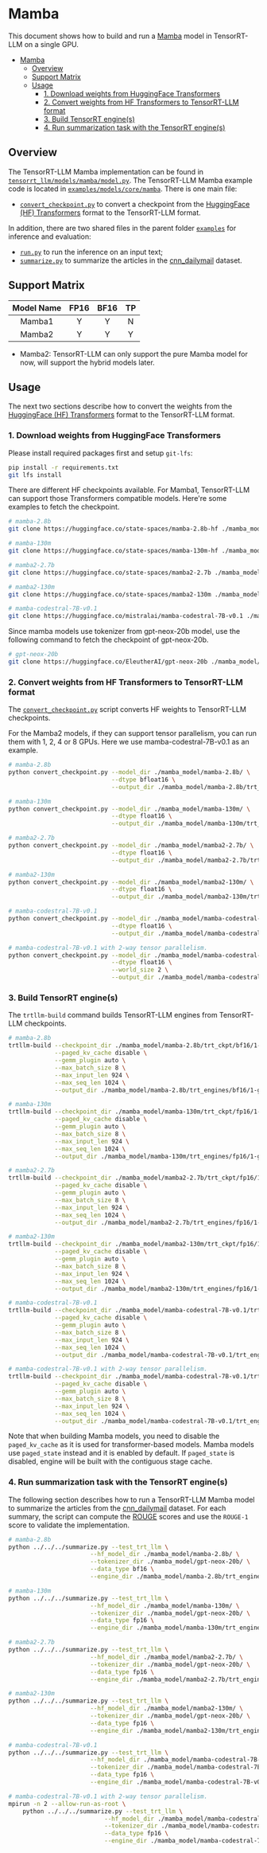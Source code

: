 # Mamba

This document shows how to build and run a [Mamba](https://github.com/state-spaces/mamba) model in TensorRT-LLM on a single GPU.

- [Mamba](#mamba)
  - [Overview](#overview)
  - [Support Matrix](#support-matrix)
  - [Usage](#usage)
    - [1. Download weights from HuggingFace Transformers](#1-download-weights-from-huggingface-transformers)
    - [2. Convert weights from HF Transformers to TensorRT-LLM format](#2-convert-dweights-from-hf-transformers-to-tensorrt-llm-format)
    - [3. Build TensorRT engine(s)](#3-build-tensorrt-engines)
    - [4. Run summarization task with the TensorRT engine(s)](#4-run-summarization-task-with-the-tensorrt-engines)

## Overview

The TensorRT-LLM Mamba implementation can be found in [`tensorrt_llm/models/mamba/model.py`](../../../../tensorrt_llm/models/mamba/model.py). The TensorRT-LLM Mamba example code is located in [`examples/models/core/mamba`](./). There is one main file:

* [`convert_checkpoint.py`](./convert_checkpoint.py) to convert a checkpoint from the [HuggingFace (HF) Transformers](https://github.com/huggingface/transformers) format to the TensorRT-LLM format.

In addition, there are two shared files in the parent folder [`examples`](../../../) for inference and evaluation:

* [`run.py`](../../../run.py) to run the inference on an input text;
* [`summarize.py`](../../../summarize.py) to summarize the articles in the [cnn_dailymail](https://huggingface.co/datasets/abisee/cnn_dailymail) dataset.


## Support Matrix

|    Model Name    | FP16  | BF16  | TP  |
| :--------------: | :---: | :---: | :-: |
|    Mamba1        |   Y   |   Y   |  N  |
|    Mamba2        |   Y   |   Y   |  Y  |

* Mamba2: TensorRT-LLM can only support the pure Mamba model for now, will support the hybrid models later.

## Usage

The next two sections describe how to convert the weights from the [HuggingFace (HF) Transformers](https://github.com/huggingface/transformers)
format to the TensorRT-LLM format.

### 1. Download weights from HuggingFace Transformers

Please install required packages first and setup `git-lfs`:

```bash
pip install -r requirements.txt
git lfs install
```

There are different HF checkpoints available. For Mamba1, TensorRT-LLM can support those Transformers compatible models. Here're some examples to fetch the checkpoint.

```bash
# mamba-2.8b
git clone https://huggingface.co/state-spaces/mamba-2.8b-hf ./mamba_model/mamba-2.8b

# mamba-130m
git clone https://huggingface.co/state-spaces/mamba-130m-hf ./mamba_model/mamba-130m

# mamba2-2.7b
git clone https://huggingface.co/state-spaces/mamba2-2.7b ./mamba_model/mamba2-2.7b

# mamba2-130m
git clone https://huggingface.co/state-spaces/mamba2-130m ./mamba_model/mamba2-130m

# mamba-codestral-7B-v0.1
git clone https://huggingface.co/mistralai/mamba-codestral-7B-v0.1 ./mamba_model/mamba-codestral-7B-v0.1
```

Since mamba models use tokenizer from gpt-neox-20b model, use the following command to fetch the checkpoint of gpt-neox-20b.

```bash
# gpt-neox-20b
git clone https://huggingface.co/EleutherAI/gpt-neox-20b ./mamba_model/gpt-neox-20b
```

### 2. Convert weights from HF Transformers to TensorRT-LLM format
The [`convert_checkpoint.py`](./convert_checkpoint.py) script converts HF weights to TensorRT-LLM checkpoints.

For the Mamba2 models, if they can support tensor parallelism, you can run them with 1, 2, 4 or 8 GPUs. Here we use
mamba-codestral-7B-v0.1 as an example.

```bash
# mamba-2.8b
python convert_checkpoint.py --model_dir ./mamba_model/mamba-2.8b/ \
                             --dtype bfloat16 \
                             --output_dir ./mamba_model/mamba-2.8b/trt_ckpt/bf16/1-gpu/

# mamba-130m
python convert_checkpoint.py --model_dir ./mamba_model/mamba-130m/ \
                             --dtype float16 \
                             --output_dir ./mamba_model/mamba-130m/trt_ckpt/fp16/1-gpu/

# mamba2-2.7b
python convert_checkpoint.py --model_dir ./mamba_model/mamba2-2.7b/ \
                             --dtype float16 \
                             --output_dir ./mamba_model/mamba2-2.7b/trt_ckpt/fp16/1-gpu/

# mamba2-130m
python convert_checkpoint.py --model_dir ./mamba_model/mamba2-130m/ \
                             --dtype float16 \
                             --output_dir ./mamba_model/mamba2-130m/trt_ckpt/fp16/1-gpu/

# mamba-codestral-7B-v0.1
python convert_checkpoint.py --model_dir ./mamba_model/mamba-codestral-7B-v0.1/ \
                             --dtype float16 \
                             --output_dir ./mamba_model/mamba-codestral-7B-v0.1/trt_ckpt/fp16/1-gpu/

# mamba-codestral-7B-v0.1 with 2-way tensor parallelism.
python convert_checkpoint.py --model_dir ./mamba_model/mamba-codestral-7B-v0.1/ \
                             --dtype float16 \
                             --world_size 2 \
                             --output_dir ./mamba_model/mamba-codestral-7B-v0.1/trt_ckpt/fp16/2-gpu/
```

### 3. Build TensorRT engine(s)
The `trtllm-build` command builds TensorRT-LLM engines from TensorRT-LLM checkpoints.

```bash
# mamba-2.8b
trtllm-build --checkpoint_dir ./mamba_model/mamba-2.8b/trt_ckpt/bf16/1-gpu/ \
             --paged_kv_cache disable \
             --gemm_plugin auto \
             --max_batch_size 8 \
             --max_input_len 924 \
             --max_seq_len 1024 \
             --output_dir ./mamba_model/mamba-2.8b/trt_engines/bf16/1-gpu/

# mamba-130m
trtllm-build --checkpoint_dir ./mamba_model/mamba-130m/trt_ckpt/fp16/1-gpu/ \
             --paged_kv_cache disable \
             --gemm_plugin auto \
             --max_batch_size 8 \
             --max_input_len 924 \
             --max_seq_len 1024 \
             --output_dir ./mamba_model/mamba-130m/trt_engines/fp16/1-gpu/

# mamba2-2.7b
trtllm-build --checkpoint_dir ./mamba_model/mamba2-2.7b/trt_ckpt/fp16/1-gpu/ \
             --paged_kv_cache disable \
             --gemm_plugin auto \
             --max_batch_size 8 \
             --max_input_len 924 \
             --max_seq_len 1024 \
             --output_dir ./mamba_model/mamba2-2.7b/trt_engines/fp16/1-gpu/

# mamba2-130m
trtllm-build --checkpoint_dir ./mamba_model/mamba2-130m/trt_ckpt/fp16/1-gpu/ \
             --paged_kv_cache disable \
             --gemm_plugin auto \
             --max_batch_size 8 \
             --max_input_len 924 \
             --max_seq_len 1024 \
             --output_dir ./mamba_model/mamba2-130m/trt_engines/fp16/1-gpu/

# mamba-codestral-7B-v0.1
trtllm-build --checkpoint_dir ./mamba_model/mamba-codestral-7B-v0.1/trt_ckpt/fp16/1-gpu/ \
             --paged_kv_cache disable \
             --gemm_plugin auto \
             --max_batch_size 8 \
             --max_input_len 924 \
             --max_seq_len 1024 \
             --output_dir ./mamba_model/mamba-codestral-7B-v0.1/trt_engines/fp16/1-gpu/

# mamba-codestral-7B-v0.1 with 2-way tensor parallelism.
trtllm-build --checkpoint_dir ./mamba_model/mamba-codestral-7B-v0.1/trt_ckpt/fp16/2-gpu/ \
             --paged_kv_cache disable \
             --gemm_plugin auto \
             --max_batch_size 8 \
             --max_input_len 924 \
             --max_seq_len 1024 \
             --output_dir ./mamba_model/mamba-codestral-7B-v0.1/trt_engines/fp16/2-gpu/
```

Note that when building Mamba models, you need to disable the `paged_kv_cache` as it is used for
transformer-based models. Mamba models use `paged_state` instead and it is enabled by default.
If `paged_state` is disabled, engine will be built with the contiguous stage cache.

### 4. Run summarization task with the TensorRT engine(s)

The following section describes how to run a TensorRT-LLM Mamba model to summarize the articles from the
[cnn_dailymail](https://huggingface.co/datasets/abisee/cnn_dailymail) dataset. For each summary, the script can compute the
[ROUGE](https://en.wikipedia.org/wiki/ROUGE_(metric)) scores and use the `ROUGE-1` score to validate the implementation.

```bash
# mamba-2.8b
python ../../../summarize.py --test_trt_llm \
                       --hf_model_dir ./mamba_model/mamba-2.8b/ \
                       --tokenizer_dir ./mamba_model/gpt-neox-20b/ \
                       --data_type bf16 \
                       --engine_dir ./mamba_model/mamba-2.8b/trt_engines/bf16/1-gpu/

# mamba-130m
python ../../../summarize.py --test_trt_llm \
                       --hf_model_dir ./mamba_model/mamba-130m/ \
                       --tokenizer_dir ./mamba_model/gpt-neox-20b/ \
                       --data_type fp16 \
                       --engine_dir ./mamba_model/mamba-130m/trt_engines/fp16/1-gpu/

# mamba2-2.7b
python ../../../summarize.py --test_trt_llm \
                       --hf_model_dir ./mamba_model/mamba2-2.7b/ \
                       --tokenizer_dir ./mamba_model/gpt-neox-20b/ \
                       --data_type fp16 \
                       --engine_dir ./mamba_model/mamba2-2.7b/trt_engines/fp16/1-gpu/

# mamba2-130m
python ../../../summarize.py --test_trt_llm \
                       --hf_model_dir ./mamba_model/mamba2-130m/ \
                       --tokenizer_dir ./mamba_model/gpt-neox-20b/ \
                       --data_type fp16 \
                       --engine_dir ./mamba_model/mamba2-130m/trt_engines/fp16/1-gpu/

# mamba-codestral-7B-v0.1
python ../../../summarize.py --test_trt_llm \
                       --hf_model_dir ./mamba_model/mamba-codestral-7B-v0.1/ \
                       --tokenizer_dir ./mamba_model/mamba-codestral-7B-v0.1/ \
                       --data_type fp16 \
                       --engine_dir ./mamba_model/mamba-codestral-7B-v0.1/trt_engines/fp16/1-gpu/

# mamba-codestral-7B-v0.1 with 2-way tensor parallelism.
mpirun -n 2 --allow-run-as-root \
    python ../../../summarize.py --test_trt_llm \
                           --hf_model_dir ./mamba_model/mamba-codestral-7B-v0.1/ \
                           --tokenizer_dir ./mamba_model/mamba-codestral-7B-v0.1/ \
                           --data_type fp16 \
                           --engine_dir ./mamba_model/mamba-codestral-7B-v0.1/trt_engines/fp16/2-gpu/
```
